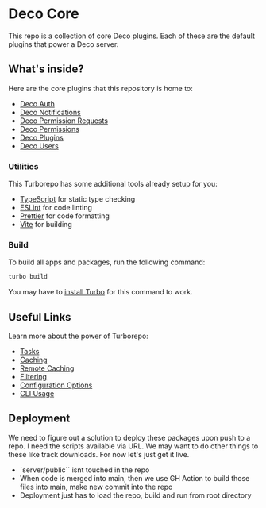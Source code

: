 # Deco Core

This repo is a collection of core Deco plugins. Each of these are the default plugins that power a Deco server.

## What's inside?

Here are the core plugins that this repository is home to:

-   [Deco Auth](./packages/deco-auth/)
-   [Deco Notifications](./packages/deco-notifications/)
-   [Deco Permission Requests](./packages/deco-permission-requests/)
-   [Deco Permissions](./packages/deco-permissions/)
-   [Deco Plugins](./packages/deco-plugins/)
-   [Deco Users](./packages/deco-users/)

### Utilities

This Turborepo has some additional tools already setup for you:

-   [TypeScript](https://www.typescriptlang.org/) for static type checking
-   [ESLint](https://eslint.org/) for code linting
-   [Prettier](https://prettier.io) for code formatting
-   [Vite](https://vitejs.dev) for building

### Build

To build all apps and packages, run the following command:

```bash
turbo build
```

You may have to [install Turbo](https://turbo.build/repo/docs/installing#install-globally) for this command to work.

## Useful Links

Learn more about the power of Turborepo:

-   [Tasks](https://turbo.build/repo/docs/core-concepts/monorepos/running-tasks)
-   [Caching](https://turbo.build/repo/docs/core-concepts/caching)
-   [Remote Caching](https://turbo.build/repo/docs/core-concepts/remote-caching)
-   [Filtering](https://turbo.build/repo/docs/core-concepts/monorepos/filtering)
-   [Configuration Options](https://turbo.build/repo/docs/reference/configuration)
-   [CLI Usage](https://turbo.build/repo/docs/reference/command-line-reference)

## Deployment

We need to figure out a solution to deploy these packages upon push to a repo. I need the scripts available via URL. We may want to do other things to these like track downloads. For now let's just get it live.

-   `server/public`` isnt touched in the repo
-   When code is merged into main, then we use GH Action to build those files into main, make new commit into the repo
-   Deployment just has to load the repo, build and run from root directory
